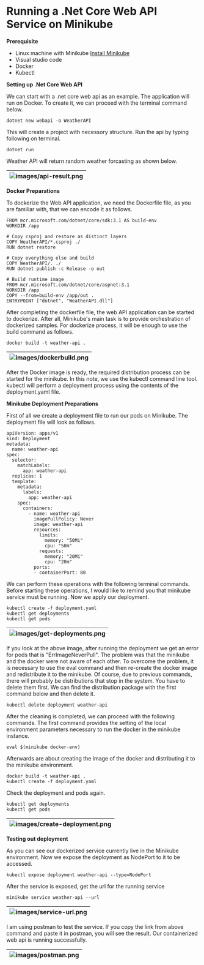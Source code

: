 # Running a .Net Core Web API Service on Minikube

**Prerequisite**

* Linux machine with Minikube [Install Minikube](https://github.com/salman-mukhtar/setting-up-kubernetes-environment/blob/master/README.md)
* Visual studio code
* Docker
* Kubectl

**Setting up .Net Core Web API**

We can start with a .net core web api as an example. The application will run on Docker. To create it, we can proceed with the terminal command below.

```
dotnet new webapi -o WeatherAPI
```
This will create a project with necessory structure. Run the api by typing following on terminal.

```
dotnet run
```

Weather API will return random weather forcasting as shown below.

| ![images/api-result.png](images/api-result.png) |
| ------------------------------------------------------------------- |

**Docker Preparations**

To dockerize the Web API application, we need the Dockerfile file, as you are familiar with, that we can encode it as follows.

```
FROM mcr.microsoft.com/dotnet/core/sdk:3.1 AS build-env
WORKDIR /app

# Copy csproj and restore as distinct layers
COPY WeatherAPI/*.csproj ./
RUN dotnet restore

# Copy everything else and build
COPY WeatherAPI/. ./
RUN dotnet publish -c Release -o out

# Build runtime image
FROM mcr.microsoft.com/dotnet/core/aspnet:3.1
WORKDIR /app
COPY --from=build-env /app/out .
ENTRYPOINT ["dotnet", "WeatherAPI.dll"]
```

After completing the dockerfile file, the web API application can be started to dockerize. After all, Minikube's main task is to provide orchestration of dockerized samples. For dockerize process, it will be enough to use the build command as follows.

```
docker build -t weather-api .
```
| ![images/dockerbuild.png](images/dockerbuild.png) |
| ------------------------------------------------------------------- |

After the Docker image is ready, the required distribution process can be started for the minikube. In this note, we use the kubectl command line tool. kubectl will perform a deployment process using the contents of the deployment.yaml file. 

**Minikube Deployment Preparations**

First of all we create a deployment file to run our pods on Minikube. The deployment file will look as follows.

```
apiVersion: apps/v1
kind: Deployment
metadata:
  name: weather-api
spec:
  selector:
    matchLabels:
      app: weather-api
  replicas: 1
  template:
    metadata:
      labels:
        app: weather-api
    spec:
      containers:
        - name: weather-api
          imagePullPolicy: Never
          image: weather-api
          resources:
            limits:
              memory: "50Mi"
              cpu: "50m"
            requests:
              memory: "20Mi"
              cpu: "20m"
          ports:
          - containerPort: 80
```

We can perform these operations with the following terminal commands. Before starting these operations, I would like to remind you that minikube service must be running. Now we apply our deployment.

```
kubectl create -f deployment.yaml
kubectl get deployments
kubectl get pods
```

| ![images/get-deployments.png](images/get-deployments.png) |
| ------------------------------------------------------------------- |

If you look at the above image, after running the deployment we get an error for pods that is "ErrImageNeverPull". The problem was that the minikube and the docker were not aware of each other. To overcome the problem, it is necessary to use the eval command and then re-create the docker image and redistribute it to the minikube. Of course, due to previous commands, there will probably be distributions that stop in the system. You have to delete them first. We can find the distribution package with the first command below and then delete it.

```
kubectl delete deployment weather-api
```

After the cleaning is completed, we can proceed with the following commands. The first command provides the setting of the local environment parameters necessary to run the docker in the minikube instance. 

```
eval $(minikube docker-env)
```

Afterwards are about creating the image of the docker and distributing it to the minikube environment.

```
docker build -t weather-api .
kubectl create -f deployment.yaml
```

Check the deployment and pods again.

```
kubectl get deployments
kubectl get pods
```

| ![images/create-deployment.png](images/create-deployment.png) |
| ------------------------------------------------------------------- |

**Testing out deployment**

As you can see our dockerized service currently live in the Minikube environment. Now we expose the deployment as NodePort to it to be accessed.

```
kubectl expose deployment weather-api --type=NodePort
```

After the service is exposed, get the url for the running service

```
minikube service weather-api --url
```

| ![images/service-url.png](images/service-url.png) |
| ------------------------------------------------------------------- |

I am using postman to test the service. If you copy the link from above command and paste it in postman, you will see the result. Our containerized web api is running successfully.

| ![images/postman.png](images/postman.png) |
| ------------------------------------------------------------------- |



